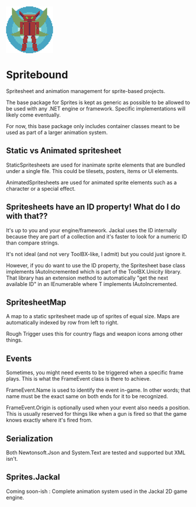 ![Spritebound](https://github.com/Moreault/Spritebound/blob/master/spritebound.png)

# Spritebound
Spritesheet and animation management for sprite-based projects.

The base package for Sprites is kept as generic as possible to be allowed to be used with any .NET engine or framework. Specific implementations will likely come eventually.

For now, this base package only includes container classes meant to be used as part of a larger animation system.

## Static vs Animated spritesheet
StaticSpritesheets are used for inanimate sprite elements that are bundled under a single file. This could be tilesets, posters, items or UI elements.

AnimatedSpritesheets are used for animated sprite elements such as a character or a special effect.

## Spritesheets have an ID property! What do I do with that??
It's up to you and your engine/framework. Jackal uses the ID internally because they are part of a collection and it's faster to look for a numeric ID than compare strings.

It's not ideal (and not very ToolBX-like, I admit) but you could just ignore it.

However, if you do want to use the ID property, the Spritesheet base class implements IAutoIncremented<int> which is part of the ToolBX.Unicity library. That library has an extension method to automatically "get the next available ID" in an IEnumerable<T> where T implements IAutoIncremented<int>.

## SpritesheetMap
A map to a static spritesheet made up of sprites of equal size. Maps are automatically indexed by row from left to right. 

Rough Trigger uses this for country flags and weapon icons among other things.

## Events
Sometimes, you might need events to be triggered when a specific frame plays. This is what the FrameEvent class is there to achieve. 

FrameEvent.Name is used to identify the event in-game. In other words; that name must be the exact same on both ends for it to be recognized.

FrameEvent.Origin is optionally used when your event also needs a position. This is usually reserved for things like when a gun is fired so that the game knows exactly where it's fired from.

## Serialization
Both Newtonsoft.Json and System.Text are tested and supported but XML isn't. 

## Sprites.Jackal
Coming soon-ish : Complete animation system used in the Jackal 2D game engine.